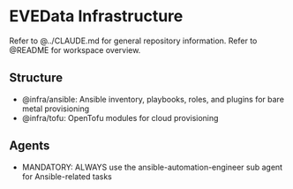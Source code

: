 # EVEData Infrastructure

Refer to @../CLAUDE.md for general repository information.
Refer to @README for workspace overview.

## Structure

- @infra/ansible: Ansible inventory, playbooks, roles, and plugins for bare metal provisioning
- @infra/tofu: OpenTofu modules for cloud provisioning

## Agents

- MANDATORY: ALWAYS use the ansible-automation-engineer sub agent for Ansible-related tasks

